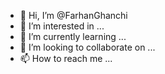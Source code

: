 - 👋 Hi, I’m @FarhanGhanchi
- 👀 I’m interested in ...
- 🌱 I’m currently learning ...
- 💞️ I’m looking to collaborate on ...
- 📫 How to reach me ...

<!---
FARHANcarbon/FARHANcarbon is a ✨ special ✨ repository because its `README.md` (this file) appears on your GitHub profile.
You can click the Preview link to take a look at your changes.
--->
